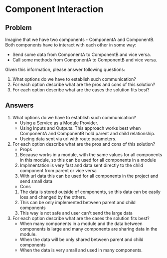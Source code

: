# Component Interaction

## Problem
Imagine that we have two components - ComponentA and ComponentB. Both
components have to interact with each other in some way:
- Send some data from ComponentA to ComponentB and vice versa.
- Call some methods from ComponentA to ComponentB and vice versa.

Given this information, please answer following questions:
1) What options do we have to establish such communication?
2) For each option describe what are the pros and cons of this solution?
3) For each option describe what are the cases the solution fits best?

## Answers
1) What options do we have to establish such communication?
    - Using a Service as a Module Provider.
    - Using Inputs and Outputs. This approach works best when ComponentA and ComponentB hold parent and child relationship.
    - Useing data sent via url with route parameters.
2) For each option describe what are the pros and cons of this solution?
    - Props
    1) Because works in a module, with the same values for all components in this module, so this can be used for all components in a module
    2) Implmentation is very fast and data sent directly to the child component from parent or vice versa
    3) With url data this can be used for all components in the project and send small data
    - Cons
    1) The data is stored outside of components, so this data can be easily loss and changed by the others.
    2) This can be only implemented between parent and child components
    3) This way is not safe and user can't send the large data
3) For each option describe what are the cases the solution fits best?
    - When many components in a module and the data between components is large and many components are sharing data in the module.
    - When the data will be only shared between parent and child components
    - When the data is very small and used in many components.